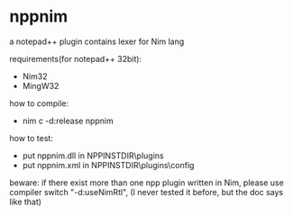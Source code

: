 # nppnim
a notepad++ plugin contains lexer for Nim lang

requirements(for notepad++ 32bit):

  * Nim32
  * MingW32
  
how to compile:
  * nim c -d:release nppnim
  
how to test:
  * put nppnim.dll in NPPINSTDIR\plugins
  * put nppnim.xml in NPPINSTDIR\plugins\config

beware:
  if there exist more than one npp plugin written in Nim, please use compiler switch "-d:useNimRtl", (I never tested it before, but the doc says like that)